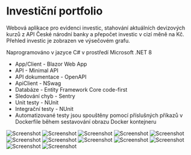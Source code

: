 # Investiční portfolio

Webová aplikace pro evidenci investic, stahování aktuálních devizových kurzů z API České národní banky a přepočet investic v cizí měně na Kč. Přehled investic je zobrazen ve výsečovém grafu.

Naprogramováno v jazyce C# v prostředí Microsoft .NET 8 

- App/Client - Blazor Web App 
- API - Minimal API
- API dokumentace - OpenAPI
- ApiClient - NSwag
- Databáze - Entity Framework Core code-first
- Sledování chyb - Sentry
- Unit testy - NUnit
- Integrační testy - NUnit
- Automatizované testy jsou spouštěny pomocí příslušných příkazů v Dockerfile během sestavování obrazu Docker kontejneru

![Screenshot](Screenshots/InvestmentPortfolio_1.png)
![Screenshot](Screenshots/InvestmentPortfolio_2.png)
![Screenshot](Screenshots/InvestmentPortfolio_3.png)
![Screenshot](Screenshots/InvestmentPortfolio_4.png)
![Screenshot](Screenshots/InvestmentPortfolio_5.png)
![Screenshot](Screenshots/InvestmentPortfolio_6.png)
![Screenshot](Screenshots/InvestmentPortfolio_7.png)
![Screenshot](Screenshots/InvestmentPortfolio_8.png)
![Screenshot](Screenshots/InvestmentPortfolio_9.png)
![Screenshot](Screenshots/InvestmentPortfolio_10.png)
![Screenshot](Screenshots/InvestmentPortfolio_11.png)
![Screenshot](Screenshots/InvestmentPortfolio_12.png)
